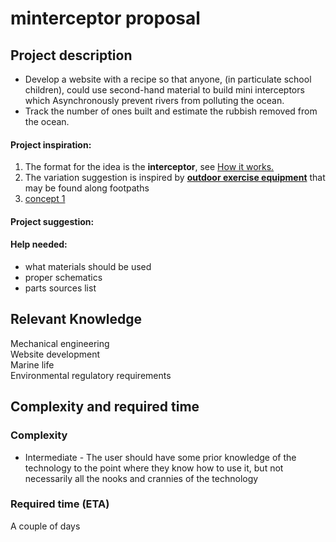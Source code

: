 # minterceptor proposal

## Project description

* Develop a website with a recipe so that anyone, (in particulate school children), could use second-hand material to build mini interceptors which Asynchronously prevent rivers from polluting the ocean.
* Track the number of ones built and estimate the rubbish removed from the ocean.

#### Project inspiration:

1. The format for the idea is the **interceptor**, see [How it works.](https://theoceancleanup.com/rivers/)
2. The variation suggestion is inspired by [**outdoor exercise equipment**](https://www.facebook.com/outfitireland/photos/pcb.2701096746660117/2701090889994036/) that may be found along footpaths
3. [concept 1](https://jamboard.google.com/d/1n5yAe2jI4KfqvJL4sW6MR5jMNSUt_CltsVRLXVaZScg/edit?usp=sharing)

#### Project suggestion:

#### Help needed:

* what materials should be used
* proper schematics
* parts sources list

## Relevant Knowledge

Mechanical engineering  
Website development  
Marine life  
Environmental regulatory requirements

## Complexity and required time

### Complexity

* Intermediate - The user should have some prior knowledge of the technology to the point where they know how to use it, but not necessarily all the nooks and crannies of the technology

### Required time (ETA)

A couple of days 
